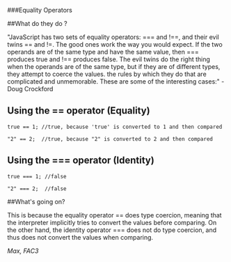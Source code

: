 ###Equality Operators

##What do they do ?

"JavaScript has two sets of equality operators: === and !==, and their evil twins == and !=. The good ones work the way you would expect. If the two operands are of the same type and have the same value, then === produces true and !== produces false. The evil twins do the right thing when the operands are of the same type, but if they are of different types, they attempt to coerce the values. the rules by which they do that are complicated and unmemorable. These are some of the interesting cases:" - Doug Crockford

## Using the == operator (Equality)

    true == 1; //true, because 'true' is converted to 1 and then compared 

    "2" == 2;  //true, because "2" is converted to 2 and then compared


## Using the === operator (Identity)
  
    true === 1; //false 

    "2" === 2;  //false

##What's going on?

This is because the equality operator == does type coercion, meaning that the interpreter implicitly tries to convert the values before comparing.
On the other hand, the identity operator === does not do type coercion, and thus does not convert the values when comparing.

*Max, FAC3*